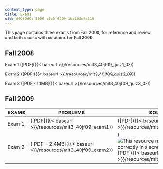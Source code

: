 ```yaml
---
content_type: page
title: Exams
uid: d49f9d9c-3036-c5e3-6299-1be182cfa110
---
```


This page contains three exams from Fall 2008, for reference and review, and both exams with solutions for Fall 2009.

Fall 2008
---------

Exam 1 ([PDF]({{< baseurl >}}/resources/mit3_40jf09_quiz1_08))

Exam 2 ([PDF]({{< baseurl >}}/resources/mit3_40jf09_quiz2_08))

Exam 3 ([PDF - 1.1MB]({{< baseurl >}}/resources/mit3_40jf09_quiz3_08))

Fall 2009
---------

| EXAMS | PROBLEMS | SOLUTIONS |
| --- | --- | --- |
| Exam 1 | ([PDF]({{< baseurl >}}/resources/mit3_40jf09_exam1)) | ([PDF]({{< baseurl >}}/resources/mit3_40jf09_exam1_sol)) |
| Exam 2 | ([PDF - 2.4MB]({{< baseurl >}}/resources/mit3_40jf09_exam2)) | (![This resource may not render correctly in a screen reader.](/images/inacessible.gif)[PDF]({{< baseurl >}}/resources/mit3_40jf09_exam2_sol))